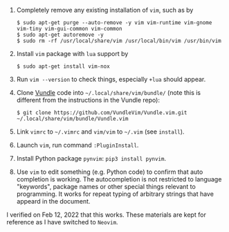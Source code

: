 1. Completely remove any existing installation of `vim`, such as by

   ```
   $ sudo apt-get purge --auto-remove -y vim vim-runtime vim-gnome vim-tiny vim-gui-common vim-common
   $ sudo apt-get autoremove -y
   $ sudo rm -rf /usr/local/share/vim /usr/local/bin/vim /usr/bin/vim
   ```

2. Install `vim` package with `lua` support by

   ```
   $ sudo apt-get install vim-nox
   ```

3. Run `vim --version` to check things, especially `+lua` should appear.

4. Clone [Vundle](https://github.com/VundleVim/Vundle.vim) code into `~/.local/share/vim/bundle/`
   (note this is different from the instructions in the Vundle repo):

   ```
   $ git clone https://github.com/VundleVim/Vundle.vim.git ~/.local/share/vim/bundle/Vundle.vim
   ```

5. Link `vimrc` to `~/.vimrc` and `vim/vim` to `~/.vim` (see `install`).

6. Launch `vim`, run command `:PluginInstall`.

7. Install Python package `pynvim`: `pip3 install pynvim`.

8. Use `vim` to edit something (e.g. Python code) to confirm that auto completion is working.
   The autocompletion is not restricted to language "keywords", package names or other special
   things relevant to programming. It works for repeat typing of arbitrary strings that have appeard in the document.


I verified on Feb 12, 2022 that this works. These materials are kept for reference as I have switched to `Neovim`.

